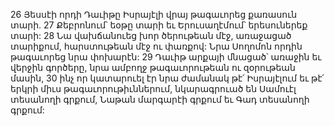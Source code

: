 26 Յեսսէի որդի Դաւիթը Իսրայէլի վրայ թագաւորեց քառասուն տարի. 27 Քեբրոնում՝ եօթը տարի եւ Երուսաղէմում՝ երեսուներեք տարի: 28 Նա վախճանուեց խոր ծերութեան մէջ, առաջացած տարիքում, հարստութեան մէջ ու փառքով: Նրա Սողոմոն որդին թագաւորեց նրա փոխարէն: 29 Դաւիթ արքայի մնացած՝ առաջին եւ վերջին գործերը, նրա ամբողջ թագաւորութեան ու զօրութեան մասին, 30 ինչ որ կատարուել էր նրա ժամանակ թէ՛ Իսրայէլում եւ թէ՛ երկրի միւս թագաւորութիւններում, նկարագրուած են Սամուէլ տեսանողի գրքում, Նաթան մարգարէի գրքում եւ Գադ տեսանողի գրքում:































